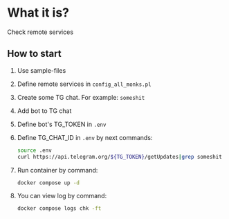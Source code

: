 # What it is?

Check remote services

## How to start

1. Use sample-files
1. Define remote services in `config_all_monks.pl`
1. Create some TG chat. For example: `someshit`
1. Add bot to TG chat
1. Define bot's TG_TOKEN in `.env`
1. Define TG_CHAT_ID in `.env` by next commands:

    ```bash
    source .env
    curl https://api.telegram.org/${TG_TOKEN}/getUpdates|grep someshit
    ```

1. Run container by command:

    ```bash
    docker compose up -d
    ```

1. You can view log by command:

    ```bash
    docker compose logs chk -ft
    ```
